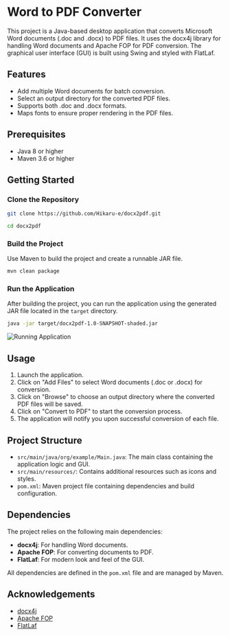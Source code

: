 # Word to PDF Converter

This project is a Java-based desktop application that converts Microsoft Word documents (.doc and .docx) to PDF files. It uses the docx4j library for handling Word documents and Apache FOP for PDF conversion. The graphical user interface (GUI) is built using Swing and styled with FlatLaf.

## Features

-   Add multiple Word documents for batch conversion.
-   Select an output directory for the converted PDF files.
-   Supports both .doc and .docx formats.
-   Maps fonts to ensure proper rendering in the PDF files.

## Prerequisites

-   Java 8 or higher
-   Maven 3.6 or higher

## Getting Started

### Clone the Repository

```bash
git clone https://github.com/Hikaru-e/docx2pdf.git
```

```bash
cd docx2pdf 
```
### Build the Project

Use Maven to build the project and create a runnable JAR file.

```bash
mvn clean package
```
### Run the Application

After building the project, you can run the application using the generated JAR file located in the `target` directory.

```bash
java -jar target/docx2pdf-1.0-SNAPSHOT-shaded.jar 
```

![Running Application](https://github.com/Hikaru-e/docx2pdf/assets/77628961/2ff9a562-0a09-4a95-9dd7-5bfff6e02c4b)

## Usage

1.  Launch the application.
2.  Click on "Add Files" to select Word documents (.doc or .docx) for conversion.
3.  Click on "Browse" to choose an output directory where the converted PDF files will be saved.
4.  Click on "Convert to PDF" to start the conversion process.
5.  The application will notify you upon successful conversion of each file.

## Project Structure

-   `src/main/java/org/example/Main.java`: The main class containing the application logic and GUI.
-   `src/main/resources/`: Contains additional resources such as icons and styles.
-   `pom.xml`: Maven project file containing dependencies and build configuration.

## Dependencies

The project relies on the following main dependencies:

-   **docx4j**: For handling Word documents.
-   **Apache FOP**: For converting documents to PDF.
-   **FlatLaf**: For modern look and feel of the GUI.

All dependencies are defined in the `pom.xml` file and are managed by Maven.


## Acknowledgements

-   [docx4j](https://github.com/plutext/docx4j)
-   [Apache FOP](https://xmlgraphics.apache.org/fop/)
-   [FlatLaf](https://www.formdev.com/flatlaf/)